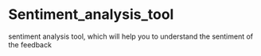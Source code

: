 # Sentiment_analysis_tool
sentiment analysis tool, which will help you to understand the sentiment of the feedback
